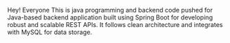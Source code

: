 Hey! Everyone 
This is java programming and backend code pushed for Java-based backend application built using Spring Boot for developing robust and scalable REST APIs. It follows clean architecture and integrates with MySQL for data storage.
